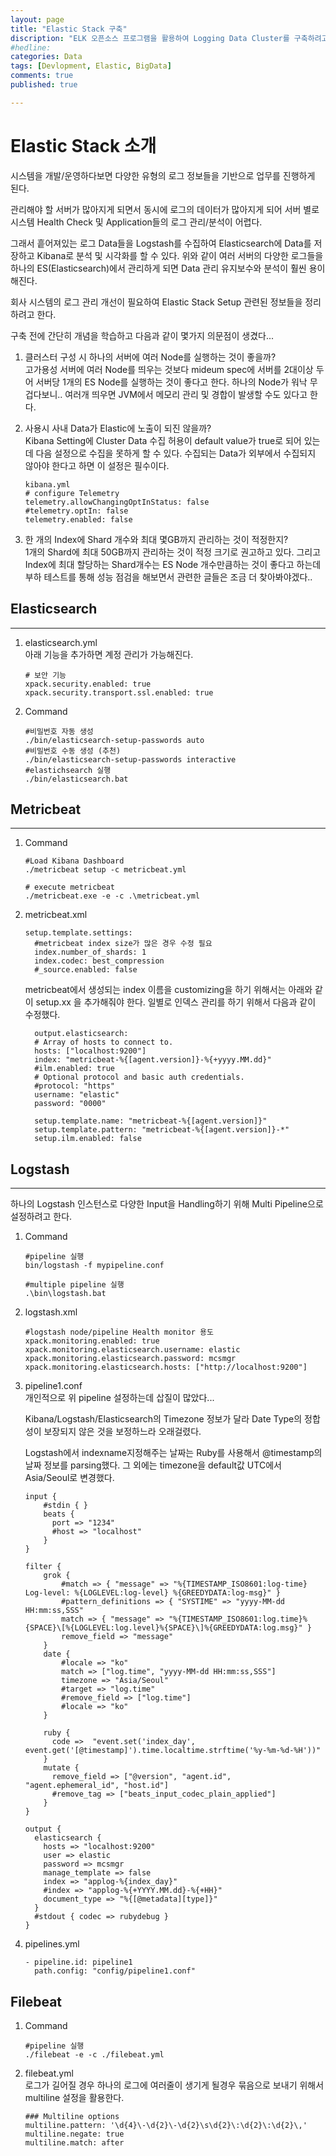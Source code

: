 ```yaml
---
layout: page
title: "Elastic Stack 구축"
discription: "ELK 오픈소스 프로그램을 활용하여 Logging Data Cluster를 구축하려고 한다."
#hedline: 
categories: Data
tags: [Devlopment, Elastic, BigData]
comments: true
published: true 

---
```

# Elastic Stack 소개
시스템을 개발/운영하다보면 다양한 유형의 로그 정보들을 기반으로 업무를 진행하게 된다.  

관리해야 할 서버가 많아지게 되면서 동시에 로그의 데이터가 많아지게 되어 서버 별로 시스템 Health Check 및 Application들의 로그 관리/분석이 어렵다.

그래서 흩어져있는 로그 Data들을 Logstash를 수집하여 Elasticsearch에 Data를 저장하고 Kibana로 분석 및 시각화를 할 수 있다.
위와 같이 여러 서버의 다양한 로그들을 하나의 ES(Elasticsearch)에서 관리하게 되면 Data 관리 유지보수와 분석이 훨씬 용이해진다. 

회사 시스템의 로그 관리 개선이 필요하여 Elastic Stack Setup 관련된 정보들을 정리하려고 한다. 

구축 전에 간단히 개념을 학습하고 다음과 같이 몇가지 의문점이 생겼다...

1. 클러스터 구성 시 하나의 서버에 여러 Node를 실행하는 것이 좋을까?  
   고가용성 서버에 여러 Node를 띄우는 것보다 mideum spec에 서버를 2대이상 두어 서버당 1개의 ES Node를 실행하는 것이 좋다고 한다.
   하나의 Node가 워낙 무겁다보니.. 여러개 띄우면 JVM에서 메모리 관리 및 경합이 발생할 수도 있다고 한다. 

2. 사용시 사내 Data가 Elastic에 노출이 되진 않을까?  
   Kibana Setting에 Cluster Data 수집 허용이 default value가 true로 되어 있는데 다음 설정으로 수집을 못하게 할 수 있다. 수집되는 Data가 외부에서 수집되지 않아야 한다고 하면 이 설정은 필수이다. 
    ```
    kibana.yml
    # configure Telemetry
    telemetry.allowChangingOptInStatus: false
    #telemetry.optIn: false
    telemetry.enabled: false
    ```
3. 한 개의 Index에 Shard 개수와 최대 몇GB까지 관리하는 것이 적정한지?    
  1개의 Shard에 최대 50GB까지 관리하는 것이 적정 크기로 권고하고 있다. 
  그리고 Index에 최대 할당하는 Shard개수는 ES Node 개수만큼하는 것이 좋다고 하는데 부하 테스트를 통해 성능 점검을 해보면서 관련한 글들은 조금 더 찾아봐야겠다..


## Elasticsearch

---
1. elasticsearch.yml    
   아래 기능을 추가하면 계정 관리가 가능해진다.
    ```
    # 보안 기능 
    xpack.security.enabled: true   
    xpack.security.transport.ssl.enabled: true
    ```

2. Command
    ```
    #비밀번호 자동 생성
    ./bin/elasticsearch-setup-passwords auto
    #비밀번호 수동 생성 (추천)
    ./bin/elasticsearch-setup-passwords interactive
    #elastichsearch 실행
    ./bin/elasticsearch.bat
    ```
  

## Metricbeat
---
1. Command
    ```
    #Load Kibana Dashboard
    ./metricbeat setup -c metricbeat.yml
    
    # execute metricbeat
    ./metricbeat.exe -e -c .\metricbeat.yml
    ```
2. metricbeat.xml
    ```
    setup.template.settings:
      #metricbeat index size가 많은 경우 수정 필요     
      index.number_of_shards: 1
      index.codec: best_compression
      #_source.enabled: false
    ```
    metricbeat에서 생성되는 index 이름을 customizing을 하기 위해서는 아래와 같이 setup.xx 을 추가해줘야 한다. 
    일별로 인덱스 관리를 하기 위해서 다음과 같이 수정했다.

    ```
      output.elasticsearch:
      # Array of hosts to connect to.
      hosts: ["localhost:9200"]
      index: "metricbeat-%{[agent.version]}-%{+yyyy.MM.dd}"  
      #ilm.enabled: true
      # Optional protocol and basic auth credentials.
      #protocol: "https"
      username: "elastic"
      password: "0000"

      setup.template.name: "metricbeat-%{[agent.version]}"
      setup.template.pattern: "metricbeat-%{[agent.version]}-*"
      setup.ilm.enabled: false
    ```

## Logstash
---
 하나의 Logstash 인스턴스로 다양한 Input을 Handling하기 위해 Multi Pipeline으로 설정하려고 한다. 

1. Command
    ```
    #pipeline 실행     
    bin/logstash -f mypipeline.conf

    #multiple pipeline 실행     
    .\bin\logstash.bat

    ```
2. logstash.xml
    ```
    #logstash node/pipeline Health monitor 용도
    xpack.monitoring.enabled: true
    xpack.monitoring.elasticsearch.username: elastic
    xpack.monitoring.elasticsearch.password: mcsmgr
    xpack.monitoring.elasticsearch.hosts: ["http://localhost:9200"]
    ```  
3. pipeline1.conf   
   개인적으로 위 pipeline 설정하는데 삽질이 많았다...
   
   Kibana/Logstash/Elasticsearch의 Timezone 정보가 달라 Date Type의 정합성이 보장되지 않은 것을 보정하느라 오래걸렸다.

   Logstash에서 indexname지정해주는 날짜는 Ruby를 사용해서 @timestamp의 날짜 정보를 parsing했다. 
   그 외에는 timezone을 default값 UTC에서 Asia/Seoul로 변경했다.
   
    ```
    input { 
        #stdin { }
        beats {
          port => "1234"      
          #host => "localhost"
        }  
    }

    filter {    
        grok {
            #match => { "message" => "%{TIMESTAMP_ISO8601:log-time} Log-level: %{LOGLEVEL:log-level} %{GREEDYDATA:log-msg}" }
            #pattern_definitions => { "SYSTIME" => "yyyy-MM-dd HH:mm:ss,SSS"
            match => { "message" => "%{TIMESTAMP_ISO8601:log.time}%{SPACE}\[%{LOGLEVEL:log.level}%{SPACE}\]%{GREEDYDATA:log.msg}" }
            remove_field => "message"        
        }
        date {
            #locale => "ko"        
            match => ["log.time", "yyyy-MM-dd HH:mm:ss,SSS"]
            timezone => "Asia/Seoul"
            #target => "log.time"
            #remove_field => ["log.time"]                                
            #locale => "ko"                    
        }

        ruby {
          code =>  "event.set('index_day', event.get('[@timestamp]').time.localtime.strftime('%y-%m-%d-%H'))"
        }
        mutate {
          remove_field => ["@version", "agent.id", "agent.ephemeral_id", "host.id"]
          #remove_tag => ["beats_input_codec_plain_applied"]
        }
    }

    output {
      elasticsearch {
        hosts => "localhost:9200"    
        user => elastic
        password => mcsmgr
        manage_template => false
        index => "applog-%{index_day}"     
        #index => "applog-%{+YYYY.MM.dd}-%{+HH}"     
        document_type => "%{[@metadata][type]}"
      }
      #stdout { codec => rubydebug }
    }
    ```
    
4. pipelines.yml
    ```
    - pipeline.id: pipeline1
      path.config: "config/pipeline1.conf"
    ```

## Filebeat
1. Command
    ```
    #pipeline 실행     
    ./filebeat -e -c ./filebeat.yml
    ```
2. filebeat.yml   
   로그가 길어질 경우 하나의 로그에 여러줄이 생기게 될경우 묶음으로 보내기 위해서 multiline 설정을 활용한다.
    ```        
    ### Multiline options
    multiline.pattern: '\d{4}\-\d{2}\-\d{2}\s\d{2}\:\d{2}\:\d{2}\,'
    multiline.negate: true
    multiline.match: after
    ```



    





 

